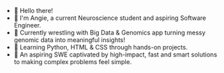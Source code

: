 - 👋 Hello there!
- 🧠 I'm Angie, a current Neuroscience student and aspiring Software Engineer.
- 🧬 Currently wrestling with Big Data & Genomics app turning messy genomic data into meaningful
     insights!
- 🐍 Learning Python, HTML & CSS through hands-on projects.
- 🚀 An aspiring SWE captivated by high-impact, fast and smart solutions to making complex problems feel         simple.
